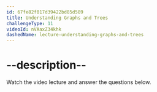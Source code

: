 ```yaml
---
id: 67fe82f017d39422bd85d589
title: Understanding Graphs and Trees
challengeType: 11
videoId: nVAaxZ34khk
dashedName: lecture-understanding-graphs-and-trees
---
```


# --description--

Watch the video lecture and answer the questions below.


